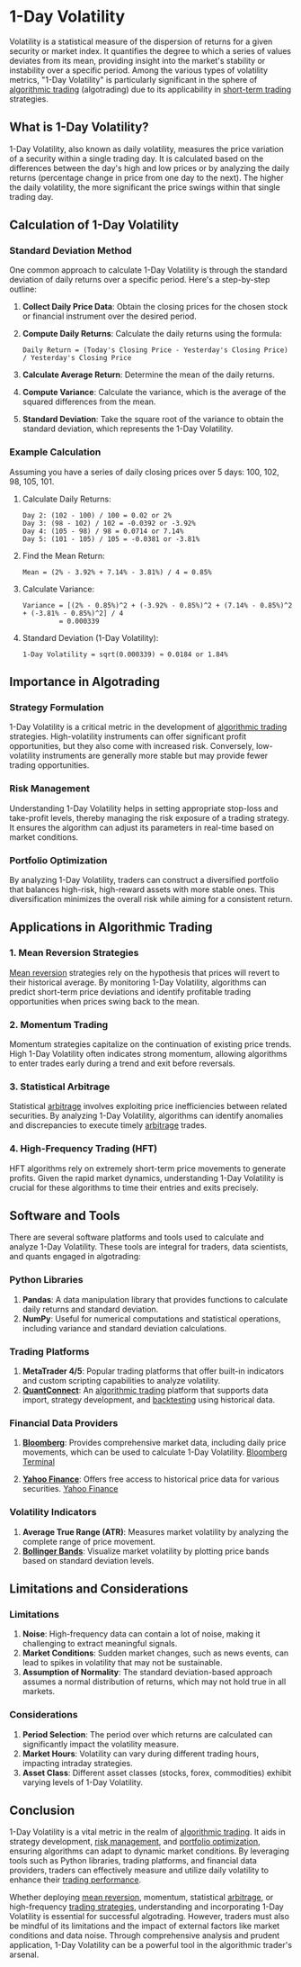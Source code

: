 # 1-Day Volatility

Volatility is a statistical measure of the dispersion of returns for a given security or market index. It quantifies the degree to which a series of values deviates from its mean, providing insight into the market's stability or instability over a specific period. Among the various types of volatility metrics, "1-Day Volatility" is particularly significant in the sphere of [algorithmic trading](../a/algorithmic_trading.md) (algotrading) due to its applicability in [short-term trading](../s/short-term_trading.md) strategies.

## What is 1-Day Volatility?

1-Day Volatility, also known as daily volatility, measures the price variation of a security within a single trading day. It is calculated based on the differences between the day's high and low prices or by analyzing the daily returns (percentage change in price from one day to the next). The higher the daily volatility, the more significant the price swings within that single trading day.

## Calculation of 1-Day Volatility

### Standard Deviation Method

One common approach to calculate 1-Day Volatility is through the standard deviation of daily returns over a specific period. Here's a step-by-step outline:

1. **Collect Daily Price Data**: Obtain the closing prices for the chosen stock or financial instrument over the desired period.

2. **Compute Daily Returns**: Calculate the daily returns using the formula:

   ```
   Daily Return = (Today's Closing Price - Yesterday's Closing Price) / Yesterday's Closing Price
   ```

3. **Calculate Average Return**: Determine the mean of the daily returns.

4. **Compute Variance**: Calculate the variance, which is the average of the squared differences from the mean.

5. **Standard Deviation**: Take the square root of the variance to obtain the standard deviation, which represents the 1-Day Volatility.

### Example Calculation

Assuming you have a series of daily closing prices over 5 days: 100, 102, 98, 105, 101.

1. Calculate Daily Returns:
   ```
   Day 2: (102 - 100) / 100 = 0.02 or 2%
   Day 3: (98 - 102) / 102 = -0.0392 or -3.92%
   Day 4: (105 - 98) / 98 = 0.0714 or 7.14%
   Day 5: (101 - 105) / 105 = -0.0381 or -3.81%
   ```

2. Find the Mean Return:
   ```
   Mean = (2% - 3.92% + 7.14% - 3.81%) / 4 = 0.85%
   ```

3. Calculate Variance:
   ```
   Variance = [(2% - 0.85%)^2 + (-3.92% - 0.85%)^2 + (7.14% - 0.85%)^2 + (-3.81% - 0.85%)^2] / 4
            = 0.000339
   ```

4. Standard Deviation (1-Day Volatility):
   ```
   1-Day Volatility = sqrt(0.000339) ≈ 0.0184 or 1.84%
   ```

## Importance in Algotrading

### Strategy Formulation

1-Day Volatility is a critical metric in the development of [algorithmic trading](../a/algorithmic_trading.md) strategies. High-volatility instruments can offer significant profit opportunities, but they also come with increased risk. Conversely, low-volatility instruments are generally more stable but may provide fewer trading opportunities.

### Risk Management

Understanding 1-Day Volatility helps in setting appropriate stop-loss and take-profit levels, thereby managing the risk exposure of a trading strategy. It ensures the algorithm can adjust its parameters in real-time based on market conditions.

### Portfolio Optimization

By analyzing 1-Day Volatility, traders can construct a diversified portfolio that balances high-risk, high-reward assets with more stable ones. This diversification minimizes the overall risk while aiming for a consistent return.

## Applications in Algorithmic Trading

### 1. Mean Reversion Strategies

[Mean reversion](../m/mean_reversion.md) strategies rely on the hypothesis that prices will revert to their historical average. By monitoring 1-Day Volatility, algorithms can predict short-term price deviations and identify profitable trading opportunities when prices swing back to the mean.

### 2. Momentum Trading

Momentum strategies capitalize on the continuation of existing price trends. High 1-Day Volatility often indicates strong momentum, allowing algorithms to enter trades early during a trend and exit before reversals.

### 3. Statistical Arbitrage

Statistical [arbitrage](../a/arbitrage.md) involves exploiting price inefficiencies between related securities. By analyzing 1-Day Volatility, algorithms can identify anomalies and discrepancies to execute timely [arbitrage](../a/arbitrage.md) trades. 

### 4. High-Frequency Trading (HFT)

HFT algorithms rely on extremely short-term price movements to generate profits. Given the rapid market dynamics, understanding 1-Day Volatility is crucial for these algorithms to time their entries and exits precisely.

## Software and Tools

There are several software platforms and tools used to calculate and analyze 1-Day Volatility. These tools are integral for traders, data scientists, and quants engaged in algotrading:

### Python Libraries

1. **Pandas**: A data manipulation library that provides functions to calculate daily returns and standard deviation.
2. **NumPy**: Useful for numerical computations and statistical operations, including variance and standard deviation calculations.

### Trading Platforms

1. **MetaTrader 4/5**: Popular trading platforms that offer built-in indicators and custom scripting capabilities to analyze volatility.
2. **[QuantConnect](../q/quantconnect.md)**: An [algorithmic trading](../a/algorithmic_trading.md) platform that supports data import, strategy development, and [backtesting](../b/backtesting.md) using historical data.

### Financial Data Providers

1. **[Bloomberg](../b/bloomberg.md)**: Provides comprehensive market data, including daily price movements, which can be used to calculate 1-Day Volatility.
   [Bloomberg Terminal](https://www.bloomberg.com/professional/solution/bloomberg-terminal/)

2. **[Yahoo Finance](../y/yahoo_finance.md)**: Offers free access to historical price data for various securities.
   [Yahoo Finance](https://finance.yahoo.com/)

### Volatility Indicators

1. **Average True Range (ATR)**: Measures market volatility by analyzing the complete range of price movement.
2. **[Bollinger Bands](../b/bollinger_bands.md)**: Visualize market volatility by plotting price bands based on standard deviation levels.

## Limitations and Considerations

### Limitations

1. **Noise**: High-frequency data can contain a lot of noise, making it challenging to extract meaningful signals.
2. **Market Conditions**: Sudden market changes, such as news events, can lead to spikes in volatility that may not be sustainable.
3. **Assumption of Normality**: The standard deviation-based approach assumes a normal distribution of returns, which may not hold true in all markets.

### Considerations

1. **Period Selection**: The period over which returns are calculated can significantly impact the volatility measure.
2. **Market Hours**: Volatility can vary during different trading hours, impacting intraday strategies.
3. **Asset Class**: Different asset classes (stocks, forex, commodities) exhibit varying levels of 1-Day Volatility.

## Conclusion

1-Day Volatility is a vital metric in the realm of [algorithmic trading](../a/algorithmic_trading.md). It aids in strategy development, [risk management](../r/risk_management.md), and [portfolio optimization](../p/portfolio_optimization.md), ensuring algorithms can adapt to dynamic market conditions. By leveraging tools such as Python libraries, trading platforms, and financial data providers, traders can effectively measure and utilize daily volatility to enhance their [trading performance](../t/trading_performance.md).

Whether deploying [mean reversion](../m/mean_reversion.md), momentum, statistical [arbitrage](../a/arbitrage.md), or high-frequency [trading strategies](../t/trading_strategies.md), understanding and incorporating 1-Day Volatility is essential for successful algotrading. However, traders must also be mindful of its limitations and the impact of external factors like market conditions and data noise. Through comprehensive analysis and prudent application, 1-Day Volatility can be a powerful tool in the algorithmic trader's arsenal.